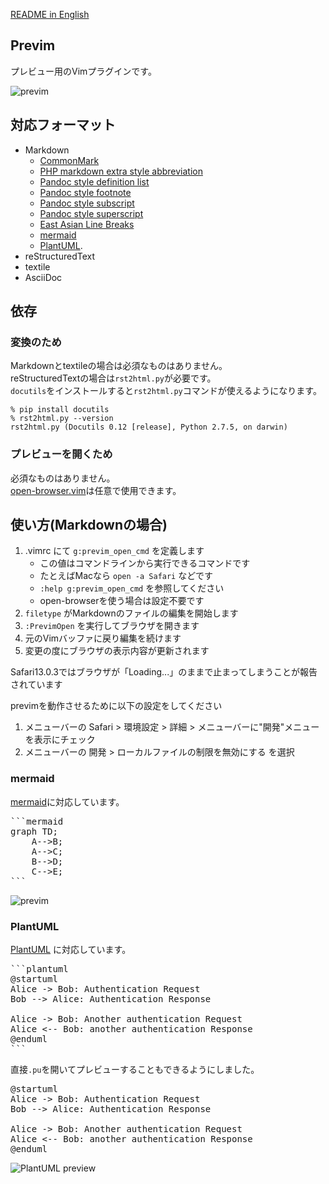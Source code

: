 [README in English](https://github.com/previm/previm/blob/master/README-en.md)

## Previm

プレビュー用のVimプラグインです。  

![previm](https://raw.github.com/wiki/previm/previm/images/previm-example.gif)

## 対応フォーマット

* Markdown
  * [CommonMark](http://commonmark.org/)
  * [PHP markdown extra style abbreviation](https://github.com/markdown-it/markdown-it-abbr)
  * [Pandoc style definition list](https://github.com/markdown-it/markdown-it-deflist)
  * [Pandoc style footnote](https://github.com/markdown-it/markdown-it-footnote)
  * [Pandoc style subscript](https://github.com/markdown-it/markdown-it-sub)
  * [Pandoc style superscript](https://github.com/markdown-it/markdown-it-sup)
  * [East Asian Line Breaks](https://github.com/markdown-it/markdown-it-cjk-breaks)
  * [mermaid](https://mermaid-js.github.io/mermaid)
  * [PlantUML](https://github.com/plantuml/plantuml).
* reStructuredText
* textile
* AsciiDoc

## 依存

### 変換のため

Markdownとtextileの場合は必須なものはありません。  
reStructuredTextの場合は`rst2html.py`が必要です。  
`docutils`をインストールすると`rst2html.py`コマンドが使えるようになります。

    % pip install docutils
    % rst2html.py --version
    rst2html.py (Docutils 0.12 [release], Python 2.7.5, on darwin)

### プレビューを開くため

必須なものはありません。  
[open-browser.vim](https://github.com/tyru/open-browser.vim)は任意で使用できます。

## 使い方(Markdownの場合)

1. .vimrc にて `g:previm_open_cmd` を定義します
    * この値はコマンドラインから実行できるコマンドです
    * たとえばMacなら `open -a Safari` などです
    * `:help g:previm_open_cmd` を参照してください
    * open-browserを使う場合は設定不要です
2. `filetype` がMarkdownのファイルの編集を開始します
3. `:PrevimOpen` を実行してブラウザを開きます
4. 元のVimバッファに戻り編集を続けます
5. 変更の度にブラウザの表示内容が更新されます

Safari13.0.3ではブラウザが「Loading...」のままで止まってしまうことが報告されています

previmを動作させるために以下の設定をしてください

1. メニューバーの Safari > 環境設定 > 詳細 > メニューバーに"開発"メニューを表示にチェック
2. メニューバーの 開発 > ローカルファイルの制限を無効にする を選択

### mermaid

[mermaid](https://mermaid-js.github.io/mermaid)に対応しています。

<pre>
```mermaid
graph TD;
    A-->B;
    A-->C;
    B-->D;
    C-->E;
```
</pre>

![previm](https://raw.github.com/wiki/previm/previm/images/previm-example-mermaid.png)

### PlantUML

[PlantUML](https://github.com/plantuml/plantuml) に対応しています。

<pre>
```plantuml
@startuml
Alice -> Bob: Authentication Request
Bob --> Alice: Authentication Response

Alice -> Bob: Another authentication Request
Alice <-- Bob: another authentication Response
@enduml
```
</pre>

直接`.pu`を開いてプレビューすることもできるようにしました。
<pre>
@startuml
Alice -> Bob: Authentication Request
Bob --> Alice: Authentication Response

Alice -> Bob: Another authentication Request
Alice <-- Bob: another authentication Response
@enduml
</pre>

![PlantUML preview](https://user-images.githubusercontent.com/546312/72982432-6acf4480-3e22-11ea-856e-4d0042452539.png)
